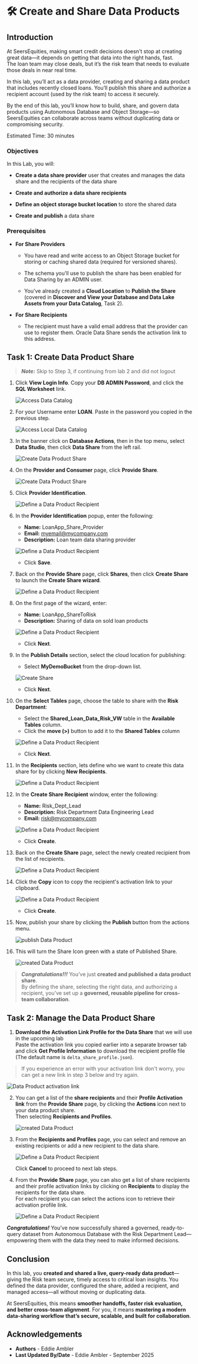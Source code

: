 # 🛠️ Create and Share Data Products

## Introduction

At SeersEquities, making smart credit decisions doesn't stop at creating great data—it depends on getting that data into the right hands, fast. <br>
The loan team may close deals, but it’s the risk team that needs to evaluate those deals in near real time.

In this lab, you’ll act as a data provider, creating and sharing a data product that includes recently closed loans. You’ll publish this share and authorize a recipient account (used by the risk team) to access it securely.

By the end of this lab, you’ll know how to build, share, and govern data products using Autonomous Database and Object Storage—so SeersEquities can collaborate across teams without duplicating data or compromising security.

Estimated Time: 30 minutes

### Objectives

In this Lab, you will:

* **Create a data share provider** user that creates and manages the data share and the recipients of the data share

* **Create and authorize a data share recipients**

* **Define an object storage bucket location** to store the shared data

* **Create and publish** a data share

 
### Prerequisites 

* **For Share Providers**

    * You have read and write access to an Object Storage bucket for storing or caching shared data (required for versioned shares).

    * The schema you'll use to publish the share has been enabled for Data Sharing by an ADMIN user.

    * You’ve already created a **Cloud Location** to **Publish the Share** (covered in **Discover and View your Database and Data Lake Assets from your Data Catalog**, Task 2).

* **For Share Recipients**

    * The recipient must have a valid email address that the provider can use to register them. Oracle Data Share sends the activation link to this address.

## Task 1: Create Data Product Share

> ***Note:*** Skip to Step 3, if continuing from lab 2 and did not logout

1. Click **View Login Info**. Copy your **DB ADMIN Password**, and click the **SQL Worksheet** link.

   ![Access Data Catalog](./images/start-demo.png "Access Local Data Catalog")  

2. For your Username enter **LOAN**. Paste in the password you copied in the previous step.

   ![Access Local Data Catalog](./images/sql-sign-in.png "Access Local Data Catalog")  

3. In the banner click on **Database Actions**, then in the top menu, select **Data Studio**, then click **Data Share** from the left rail.

   ![Create Data Product Share](./images/select-data-share.png "Create Data Product Share")

4. On the **Provider and Consumer** page, click **Provide Share**.

   ![Create Data Product Share](./images/select-provider-share.png "Create Data Product Share")

5. Click **Provider Identification**.

   ![Define a Data Product Recipient](./images/set-provider-id.png "Define a Data Product Recipient")

6.	In the **Provider Identification** popup, enter the following:

      * **Name:** LoanApp\_Share\_Provider
      * **Email:** myemail@mycompany.com
      * **Description:** Loan team data sharing provider

      ![Define a Data Product Recipient](./images/define-data-product-share-recipient-5.png "Define a Data Product Recipient")

      * Click **Save**.

7. Back on the **Provide Share** page, click **Shares**, then click **Create Share** to launch the **Create Share wizard**.

   ![Define a Data Product Recipient](./images/define-data-product-share-recipient-6.png "Define a Data Product Recipient")

8. On the first page of the wizard, enter:

      *  **Name:** LoanApp\_ShareToRisk
      *  **Description:** Sharing of data on sold loan products

   ![Define a Data Product Recipient](./images/create-share-general-risk.png "Define a Data Product Recipient")

      * Click **Next**.

9. In the **Publish Details** section, select the cloud location for publishing:

      * Select **MyDemoBucket** from the drop-down list.

   ![Create Share](./images/create-share-bucket.png "Define a Data Product Recipient")

      * Click **Next**.

10. On the **Select Tables** page, choose the table to share with the **Risk Department**:

      *  Select the **Shared\_Loan\_Data\_Risk\_VW** table in the **Available Tables** column.
      *  Click the **move (>)** button to add it to the **Shared Tables** column

      ![Define a Data Product Recipient](./images/select-items-for-share.png "Define a Data Product Recipient")

      *  Click **Next**.

11. In the **Recipients** section, lets define who we want to create this data share for by clicking **New Recipients**.

      ![Define a Data Product Recipient](./images/define-data-product-share-recipient-10.png "Define a Data Product Recipient")

12. In the **Create Share Recipient** window, enter the following:

      *  **Name:** Risk\_Dept\_Lead  
      *  **Description:** Risk Department Data Engineering Lead
      *  **Email:** risk@mycompany.com

    ![Define a Data Product Recipient](./images/create-share-recipient-risk.png "Define a Data Product Recipient")

      * Click **Create**.

13. Back on the **Create Share** page, select the newly created recipient from the list of recipients.

      ![Define a Data Product Recipient](./images/selectrecipientdrop.png "Define")

14. Click the **Copy** icon to copy the recipient's activation link to your clipboard.

    ![Define a Data Product Recipient](./images/create-risk-recipient.png "Define a Data Product Recipient")

      * Click **Create**.
  
15. Now, publish your share by clicking the **Publish** button from the actions menu.

      ![publish Data Product ](./images/publishshare.png "")

16. This will turn the Share Icon green with a state of Published Share.  

      ![created Data Product ](./images/sharecreated.png "")

   >***Congratulations!!!*** You’ve just **created and published a data product share**. <br> 
   By defining the share, selecting the right data, and authorizing a recipient, you’ve set up a **governed, reusable pipeline for cross-team collaboration**.


## Task 2: Manage the Data Product Share

1. **Download the Activation Link Profile for the Data Share** that we will use in the upcoming lab <br>
Paste the activation link you copied earlier into a separate browser tab and click **Get Profile Information** to download the recipient profile file (The default name is `delta_share_profile.json`).

>If you experience an error with your activation link don't worry, you can get a new link in step 3 below and try again.

   ![Data Product activation link](./images/Paste-activation-link-in-window.png "")

2. You can get a list of the **share recipients** and their **Profile Activation link** from the **Provide Share** page, by clicking the **Actions** icon next to your data product share. <br> Then selecting **Recipients and Profiles**.

   ![created Data Product ](./images/manageshare.png "")

3. From the **Recipients and Profiles** page, you can select and remove an existing recipients or add a new recipient to the data share.

      ![Define a Data Product Recipient](./images/manage-data-product-share-risk-3.png "Define a Data Product Recipient")

      Click **Cancel** to proceed to next lab steps.

4. From the **Provide Share** page, you can also get a list of share recipients and their profile activation links by clicking on  **Recipients** to display the recipients for the data share. <br> For each recipient you can select the actions icon to retrieve their activation profile link.

      ![Define a Data Product Recipient](./images/create-risk-dept-recipient.png "Define a Data Product Recipient")


***Congratulations!*** You’ve now successfully shared a governed, ready-to-query dataset from Autonomous Database with the Risk Department Lead—empowering them with the data they need to make informed decisions.

## Conclusion

In this lab, you **created and shared a live, query-ready data product**—giving the Risk team secure, timely access to critical loan insights. You defined the data provider, configured the share, added a recipient, and managed access—all without moving or duplicating data.

At SeersEquities, this means **smoother handoffs, faster risk evaluation, and better cross-team alignment**. For you, it means **mastering a modern data-sharing workflow that’s secure, scalable, and built for collaboration**.

## Acknowledgements
* **Authors** - Eddie Ambler
* **Last Updated By/Date** - Eddie Ambler - September 2025

